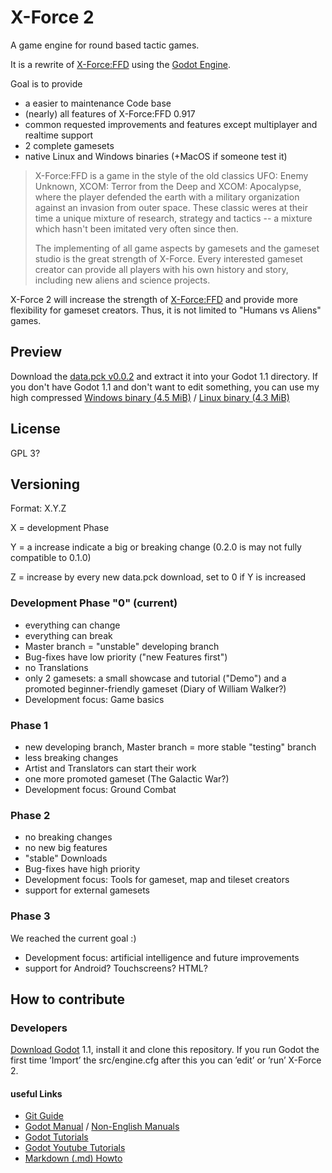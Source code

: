 # X-Force 2
A game engine for round based tactic games.

It is a rewrite of [X-Force:FFD] using the [Godot Engine].

Goal is to provide
 - a easier to maintenance Code base
 - (nearly) all features of X-Force:FFD 0.917
 - common requested improvements and features except multiplayer and realtime support
 - 2 complete gamesets
 - native Linux and Windows binaries (+MacOS if someone test it)


> X-Force:FFD is a game in the style of the old classics UFO: Enemy Unknown, XCOM: Terror from the Deep and XCOM: Apocalypse, where the player defended the earth with a military organization against an invasion from outer space. These classic weres at their time a unique mixture of research, strategy and tactics -- a mixture which hasn't been imitated very often since then.
>
> The implementing of all game aspects by gamesets and the gameset studio is the great strength of X-Force. Every interested gameset creator can provide all players with his own history and story, including new aliens and science projects.

X-Force 2 will increase the strength of [X-Force:FFD] and provide more flexibility for gameset creators.
Thus, it is not limited to "Humans vs Aliens" games.

## Preview

Download the [data.pck v0.0.2](http://www.gamefront.com/files/25261653/xforce2_data_0_0_2.zip) and extract it into your Godot 1.1 directory.
If you don't have Godot 1.1 and don't want to edit something, you can use my high compressed [Windows binary (4.5 MiB)](http://www.gamefront.com/files/25257682/xforce2_w32.zip) / [Linux binary (4.3 MiB)](http://www.gamefront.com/files/25257683/xforce2_l32.zip)

## License

GPL 3?

## Versioning

Format: X.Y.Z

X = development Phase

  Y = a increase indicate a big or breaking change (0.2.0 is may not fully compatible to 0.1.0)

  Z = increase by every new data.pck download, set to 0 if Y is increased

### Development Phase "0" (current)

 - everything can change
 - everything can break
 - Master branch = "unstable" developing branch
 - Bug-fixes have low priority ("new Features first")
 - no Translations
 - only 2 gamesets: a small showcase and tutorial ("Demo") and a promoted beginner-friendly gameset (Diary of William Walker?)
 - Development focus: Game basics

### Phase 1

 - new developing branch, Master branch = more stable "testing" branch
 - less breaking changes
 - Artist and Translators can start their work
 - one more promoted gameset (The Galactic War?)
 - Development focus: Ground Combat

### Phase 2

 - no breaking changes
 - no new big features
 - "stable" Downloads
 - Bug-fixes have high priority
 - Development focus: Tools for gameset, map and tileset creators
 - support for external gamesets

### Phase 3

We reached the current goal :)

 - Development focus: artificial intelligence and future improvements
 - support for Android? Touchscreens? HTML?

## How to contribute

### Developers

[Download Godot] 1.1, install it and clone this repository.
If you run Godot the first time ’Import’ the src/engine.cfg after this you can ’edit’ or ’run’ X-Force 2.

#### useful Links

 - [Git Guide](http://rogerdudler.github.io/git-guide/)
 - [Godot Manual](http://fr.flossmanuals.net/godot-game-engine/about-this-book/) / [Non-English Manuals](http://www.godotengine.org/projects)
 - [Godot Tutorials](http://www.gamefromscratch.com/page/Godot-Game-Engine-tutorial-series.aspx)
 - [Godot Youtube Tutorials](https://www.youtube.com/playlist?list=PLPI26-KXCXpBtZGRJizz0cvU88nXB-G14)
 - [Markdown (.md) Howto](https://guides.github.com/features/mastering-markdown/)



[X-Force:FFD]: http://www.xforce-online.de/ "X-Force: Fight For Destiny"
[Godot Engine]: http://www.godotengine.org/
[Download Godot]: http://www.godotengine.org/documents/2
